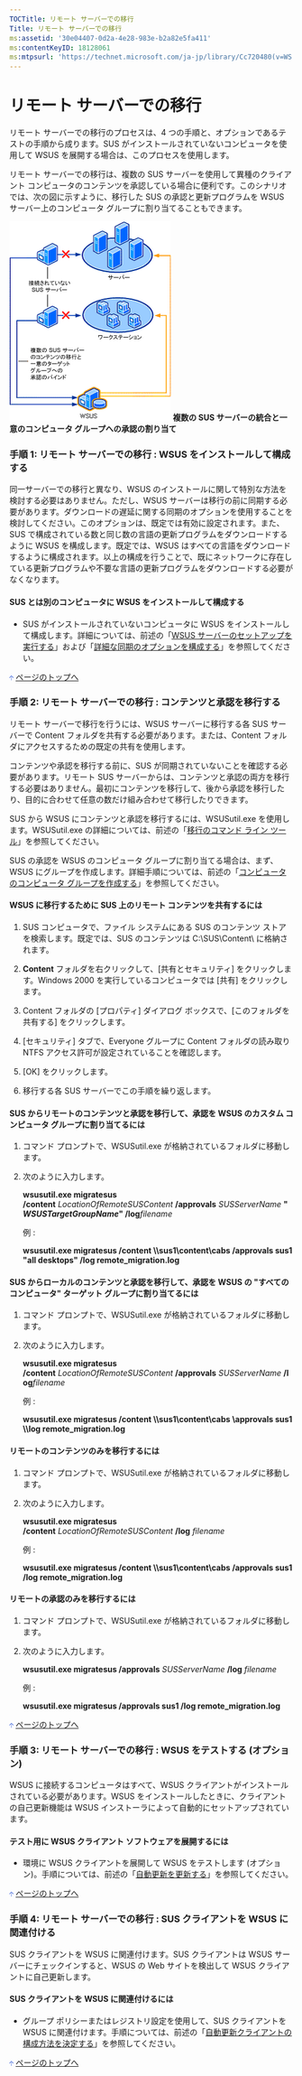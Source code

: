 ```yaml
---
TOCTitle: リモート サーバーでの移行
Title: リモート サーバーでの移行
ms:assetid: '30e04407-0d2a-4e28-983e-b2a82e5fa411'
ms:contentKeyID: 18128061
ms:mtpsurl: 'https://technet.microsoft.com/ja-jp/library/Cc720480(v=WS.10)'
---
```


リモート サーバーでの移行
=========================

リモート サーバーでの移行のプロセスは、4 つの手順と、オプションであるテストの手順から成ります。SUS がインストールされていないコンピュータを使用して WSUS を展開する場合は、このプロセスを使用します。

リモート サーバーでの移行は、複数の SUS サーバーを使用して異種のクライアント コンピュータのコンテンツを承認している場合に便利です。このシナリオでは、次の図に示すように、移行した SUS の承認と更新プログラムを WSUS サーバー上のコンピュータ グループに割り当てることもできます。

![](images/Cc720480.9cee53da-ae9a-4991-b2ae-824f6279d4d1(ja-jp,WS.10).gif)
**複数の SUS サーバーの統合と一意のコンピュータ グループへの承認の割り当て**

### 手順 1: リモート サーバーでの移行 : WSUS をインストールして構成する

同一サーバーでの移行と異なり、WSUS のインストールに関して特別な方法を検討する必要はありません。ただし、WSUS サーバーは移行の前に同期する必要があります。ダウンロードの遅延に関する同期のオプションを使用することを検討してください。このオプションは、既定では有効に設定されます。また、SUS で構成されている数と同じ数の言語の更新プログラムをダウンロードするように WSUS を構成します。既定では、WSUS はすべての言語をダウンロードするように構成されます。以上の構成を行うことで、既にネットワークに存在している更新プログラムや不要な言語の更新プログラムをダウンロードする必要がなくなります。

#### SUS とは別のコンピュータに WSUS をインストールして構成する

-   SUS がインストールされていないコンピュータに WSUS をインストールして構成します。詳細については、前述の「[WSUS サーバーのセットアップを実行する](https://www.microsoft.com/japan/technet/prodtechnol/windowsserver2003/library/wsus/wsusdeploymentguidetc/63c82e0c-f8b0-451d-b32b-2275385920df.mspx)」および「[詳細な同期のオプションを構成する](https://www.microsoft.com/japan/technet/prodtechnol/windowsserver2003/library/wsus/wsusdeploymentguidetc/75060d37-429c-4cf8-a5ee-708470794b7c.mspx)」を参照してください。

![](images/Cc720480.arrow_px_up(ja-jp,WS.10).gif) [ページのトップへ](#ctl00_rs1_eb1_panel1)

### 手順 2: リモート サーバーでの移行 : コンテンツと承認を移行する

リモート サーバーで移行を行うには、WSUS サーバーに移行する各 SUS サーバーで Content フォルダを共有する必要があります。または、Content フォルダにアクセスするための既定の共有を使用します。

コンテンツや承認を移行する前に、SUS が同期されていないことを確認する必要があります。リモート SUS サーバーからは、コンテンツと承認の両方を移行する必要はありません。最初にコンテンツを移行して、後から承認を移行したり、目的に合わせて任意の数だけ組み合わせて移行したりできます。

SUS から WSUS にコンテンツと承認を移行するには、WSUSutil.exe を使用します。WSUSutil.exe の詳細については、前述の「[移行のコマンド ライン ツール](https://www.microsoft.com/japan/technet/prodtechnol/windowsserver2003/library/wsus/wsusdeploymentguidetc/c06eceaf-a4f6-4b74-a694-75960fdf706b.mspx)」を参照してください。

SUS の承認を WSUS のコンピュータ グループに割り当てる場合は、まず、WSUS にグループを作成します。詳細手順については、前述の「[コンピュータのコンピュータ グループを作成する](https://www.microsoft.com/japan/technet/prodtechnol/windowsserver2003/library/wsus/wsusdeploymentguidetc/07c6fa5b-7588-43f2-a495-45df16a2958a.mspx)」を参照してください。

#### WSUS に移行するために SUS 上のリモート コンテンツを共有するには

1.  SUS コンピュータで、ファイル システムにある SUS のコンテンツ ストアを検索します。既定では、SUS のコンテンツは C:\\SUS\\Content\\ に格納されます。

2.  **Content** フォルダを右クリックして、\[共有とセキュリティ\] をクリックします。Windows 2000 を実行しているコンピュータでは \[共有\] をクリックします。

3.  Content フォルダの \[プロパティ\] ダイアログ ボックスで、\[このフォルダを共有する\] をクリックします。

4.  \[セキュリティ\] タブで、Everyone グループに Content フォルダの読み取り NTFS アクセス許可が設定されていることを確認します。

5.  \[OK\] をクリックします。

6.  移行する各 SUS サーバーでこの手順を繰り返します。

#### SUS からリモートのコンテンツと承認を移行して、承認を WSUS のカスタム コンピュータ グループに割り当てるには

1.  コマンド プロンプトで、WSUSutil.exe が格納されているフォルダに移動します。

2.  次のように入力します。

    **wsusutil.exe migratesus /content** *LocationOfRemoteSUSContent* **/approvals** *SUSServerName* **"***WSUSTargetGroupName***" /log***filename*

    例 :

    **wsusutil.exe migratesus /content \\\\sus1\\content\\cabs /approvals sus1 "all desktops" /log remote\_migration.log**

#### SUS からローカルのコンテンツと承認を移行して、承認を WSUS の "すべてのコンピュータ" ターゲット グループに割り当てるには

1.  コマンド プロンプトで、WSUSutil.exe が格納されているフォルダに移動します。

2.  次のように入力します。

    **wsusutil.exe migratesus /content** *LocationOfRemoteSUSContent* **/approvals** *SUSServerName* **/log***filename*

    例 :

    **wsusutil.exe migratesus /content \\\\sus1\\content\\cabs \\approvals sus1 \\\\log remote\_migration.log**

#### リモートのコンテンツのみを移行するには

1.  コマンド プロンプトで、WSUSutil.exe が格納されているフォルダに移動します。

2.  次のように入力します。

    **wsusutil.exe migratesus /content** *LocationOfRemoteSUSContent* **/log** *filename*

    例 :

    **wsusutil.exe migratesus /content \\\\sus1\\content\\cabs /approvals sus1 /log remote\_migration.log**

#### リモートの承認のみを移行するには

1.  コマンド プロンプトで、WSUSutil.exe が格納されているフォルダに移動します。

2.  次のように入力します。

    **wsusutil.exe migratesus /approvals** *SUSServerName* **/log** *filename*

    例 :

    **wsusutil.exe migratesus /approvals sus1 /log remote\_migration.log**

![](images/Cc720480.arrow_px_up(ja-jp,WS.10).gif) [ページのトップへ](#ctl00_rs1_eb1_panel1)

### 手順 3: リモート サーバーでの移行 : WSUS をテストする (オプション)

WSUS に接続するコンピュータはすべて、WSUS クライアントがインストールされている必要があります。WSUS をインストールしたときに、クライアントの自己更新機能は WSUS インストーラによって自動的にセットアップされています。

#### テスト用に WSUS クライアント ソフトウェアを展開するには

-   環境に WSUS クライアントを展開して WSUS をテストします (オプション)。手順については、前述の「[自動更新を更新する](https://www.microsoft.com/japan/technet/prodtechnol/windowsserver2003/library/wsus/wsusdeploymentguidetc/4de6a129-fbf1-41ef-b255-5510554713c5.mspx)」を参照してください。

![](images/Cc720480.arrow_px_up(ja-jp,WS.10).gif) [ページのトップへ](#ctl00_rs1_eb1_panel1)

### 手順 4: リモート サーバーでの移行 : SUS クライアントを WSUS に関連付ける

SUS クライアントを WSUS に関連付けます。SUS クライアントは WSUS サーバーにチェックインすると、WSUS の Web サイトを検出して WSUS クライアントに自己更新します。

#### SUS クライアントを WSUS に関連付けるには

-   グループ ポリシーまたはレジストリ設定を使用して、SUS クライアントを WSUS に関連付けます。手順については、前述の「[自動更新クライアントの構成方法を決定する](https://www.microsoft.com/japan/technet/prodtechnol/windowsserver2003/library/wsus/wsusdeploymentguidetc/8b786951-a481-49a6-a0e6-69189e58f2ab.mspx)」を参照してください。

![](images/Cc720480.arrow_px_up(ja-jp,WS.10).gif) [ページのトップへ](#ctl00_rs1_eb1_panel1)
